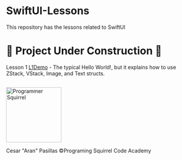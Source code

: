 # SwiftUI-Lessons
This repository has the lessons related to SwiftUI

# :construction: Project Under Construction :construction:

Lesson 1 [L1Demo](Lesson1/L1Demo) - The typical Hello World!, but it explains how to use ZStack, VStack, Image, and Text structs.

##
<a href="https://programmingsquirrel.wordpress.com/">
  <img src="https://programmingsquirrel.wordpress.com/wp-content/uploads/2023/05/logo_ardilla_programmer_blue.png" alt="Programmer Squirrel" width="150" height="150">
</a>

Cesar "Aran" Pasillas
©️Programing Squirrel Code Academy
